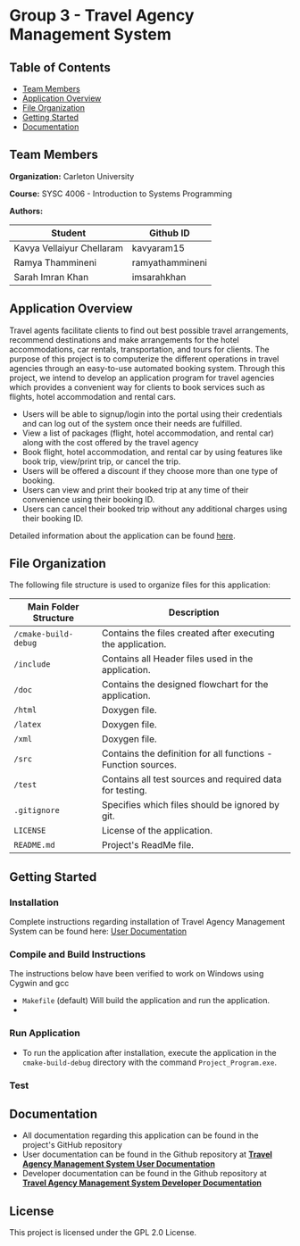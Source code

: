 # Group 3 - Travel Agency Management System


## Table of Contents
* [Team Members](#team-members)
* [Application Overview](#application-overview)
* [File Organization](#file-organization)
* [Getting Started](#getting-started)
* [Documentation](#documentation)

## Team Members
**Organization:** Carleton University

**Course:** SYSC 4006 - Introduction to Systems Programming

**Authors:**

| Student  | Github ID |
| ------------- | ------------- |
| Kavya Vellaiyur Chellaram | kavyaram15  |
| Ramya Thammineni  | ramyathammineni  |
| Sarah Imran Khan  |  imsarahkhan  |

## Application Overview

Travel agents facilitate clients to find out best possible travel arrangements, recommend destinations and make arrangements for the hotel accommodations, car rentals, transportation, and tours for clients. The purpose of this project is to computerize the different operations in travel agencies through an easy-to-use automated booking system. 
Through this project, we intend to develop an application program for travel agencies which provides a convenient way for clients to book services such as flights, hotel accommodation and rental cars. 

* Users will be able to signup/login into the portal using their credentials and can log out of the system once their needs are fulfilled.
* View a list of packages (flight, hotel accommodation, and rental car) along with the cost offered by the travel agency
* Book flight, hotel accommodation, and rental car by using features like book trip, view/print trip, or cancel the trip.
* Users will be offered a discount if they choose more than one type of booking. 
* Users can view and print their booked trip at any time of their convenience using their booking ID.
* Users can cancel their booked trip without any additional charges using their booking ID.

Detailed information about the application can be found [here](https://github.com/imsarahkhan/Group_3_Travel-Agency-Management-System/wiki).

## File Organization

The following file structure is used to organize files for this application:

| Main Folder Structure |                        Description                             |
|-----------------------|----------------------------------------------------------------|                 
| `/cmake-build-debug`  | Contains the files created after executing the application.    |
| `/include`            | Contains all Header files used in the application.             |
| `/doc`                | Contains the designed flowchart for the application.           |
| `/html`               | Doxygen file.                                                  |
| `/latex`              | Doxygen file.                                                  |
| `/xml`                | Doxygen file.                                                  |
| `/src`                | Contains the definition for all functions -  Function sources. |
| `/test`               | Contains all test sources and required data for testing.       |
| `.gitignore`          | Specifies which files should be ignored by git.                |
| `LICENSE`             | License of the application.                                    |
| `README.md`           | Project's ReadMe file.                                         |

## Getting Started

### Installation

Complete instructions regarding installation of Travel Agency Management System can be found here: [User Documentation](https://github.com/imsarahkhan/Group_3_Travel-Agency-Management-System/wiki/User-Documentation)

### Compile and Build Instructions
The instructions below have been verified to work on Windows using Cygwin and gcc

* `Makefile` (default) Will build the application and run the application.
* 


### Run Application

* To run the application after installation, execute the application in the `cmake-build-debug` directory with  the command `Project_Program.exe`.

### Test


## Documentation

* All documentation regarding this application can be found in the project's GitHub repository
* User documentation can be found in the Github repository at [**Travel Agency Management System User Documentation**](https://github.com/imsarahkhan/Group_3_Travel-Agency-Management-System/wiki/User-Documentation)
* Developer documentation can be found in the Github repository at [**Travel Agency Management System Developer Documentation**](https://github.com/imsarahkhan/Group_3_Travel-Agency-Management-System/wiki/Developer-Documentation)

## License 
This project is licensed under the GPL 2.0 License. 
